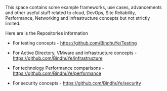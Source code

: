 This space contains some example frameworks, use cases, advancements and other useful stuff related to cloud, DevOps, Site Reliability, Performance, Networking and Infrastructure concepts but not strictly limited. 

Here are is the Repositories information

- For testing concepts - https://github.com/BindhuYe/Testing

- For Active Directory, VMware and infrastructure concepts - https://github.com/BindhuYe/infrastructure

- For technology Performance comparisons - https://github.com/BindhuYe/performance

- For security concepts - https://github.com/BindhuYe/security 
